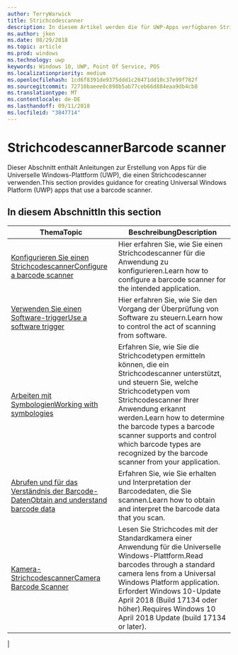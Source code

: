 ```yaml
---
author: TerryWarwick
title: Strichcodescanner
description: In diesem Artikel werden die für UWP-Apps verfügbaren Strichcodescanner-Features aufgeführt, sowie die Links zu den Anleitungen für ihre Verwendung.
ms.author: jken
ms.date: 08/29/2018
ms.topic: article
ms.prod: windows
ms.technology: uwp
keywords: Windows 10, UWP, Point Of Service, POS
ms.localizationpriority: medium
ms.openlocfilehash: 1cd6f8391de9375ddd1c20471dd10c37e99f782f
ms.sourcegitcommit: 72710baeee8c898b5ab77ceb66d884eaa9db4cb8
ms.translationtype: MT
ms.contentlocale: de-DE
ms.lasthandoff: 09/11/2018
ms.locfileid: "3847714"
---
```

# <a name="barcode-scanner"></a><span data-ttu-id="70bed-104">Strichcodescanner</span><span class="sxs-lookup"><span data-stu-id="70bed-104">Barcode scanner</span></span>

<span data-ttu-id="70bed-105">Dieser Abschnitt enthält Anleitungen zur Erstellung von Apps für die Universelle Windows-Plattform (UWP), die einen Strichcodescanner verwenden.</span><span class="sxs-lookup"><span data-stu-id="70bed-105">This section provides guidance for creating Universal Windows Platform (UWP) apps that use a barcode scanner.</span></span>

## <a name="in-this-section"></a><span data-ttu-id="70bed-106">In diesem Abschnitt</span><span class="sxs-lookup"><span data-stu-id="70bed-106">In this section</span></span>

|<span data-ttu-id="70bed-107">Thema</span><span class="sxs-lookup"><span data-stu-id="70bed-107">Topic</span></span> |<span data-ttu-id="70bed-108">Beschreibung</span><span class="sxs-lookup"><span data-stu-id="70bed-108">Description</span></span> |
|------|------------|
| [<span data-ttu-id="70bed-109">Konfigurieren Sie einen Strichcodescanner</span><span class="sxs-lookup"><span data-stu-id="70bed-109">Configure a barcode scanner</span></span>](../devices-sensors/pos-barcodescanner-configure.md)  | <span data-ttu-id="70bed-110">Hier erfahren Sie, wie Sie einen Strichcodescanner für die Anwendung zu konfigurieren.</span><span class="sxs-lookup"><span data-stu-id="70bed-110">Learn how to configure a barcode scanner for the intended application.</span></span> |
| [<span data-ttu-id="70bed-111">Verwenden Sie einen Software-trigger</span><span class="sxs-lookup"><span data-stu-id="70bed-111">Use a software trigger</span></span>](../devices-sensors/pos-barcodescanner-software-trigger.md) | <span data-ttu-id="70bed-112">Hier erfahren Sie, wie Sie den Vorgang der Überprüfung von Software zu steuern.</span><span class="sxs-lookup"><span data-stu-id="70bed-112">Learn how to control the act of scanning from software.</span></span> |
| [<span data-ttu-id="70bed-113">Arbeiten mit Symbologien</span><span class="sxs-lookup"><span data-stu-id="70bed-113">Working with symbologies</span></span>](pos-barcodescanner-symbologies.md) | <span data-ttu-id="70bed-114">Erfahren Sie, wie Sie die Strichcodetypen ermitteln können, die ein Strichcodescanner unterstützt, und steuern Sie, welche Strichcodetypen vom Strichcodescanner Ihrer Anwendung erkannt werden.</span><span class="sxs-lookup"><span data-stu-id="70bed-114">Learn how to determine the  barcode types a barcode scanner supports and control which barcode types are recognized by the barcode scanner from your application.</span></span> |
| [<span data-ttu-id="70bed-115">Abrufen und für das Verständnis der Barcode-Daten</span><span class="sxs-lookup"><span data-stu-id="70bed-115">Obtain and understand barcode data</span></span>](pos-barcodescanner-scan-data.md) | <span data-ttu-id="70bed-116">Erfahren Sie, wie Sie erhalten und Interpretation der Barcodedaten, die Sie scannen.</span><span class="sxs-lookup"><span data-stu-id="70bed-116">Learn how to obtain and interpret the barcode data that you scan.</span></span> |
| [<span data-ttu-id="70bed-117">Kamera-Strichcodescanner</span><span class="sxs-lookup"><span data-stu-id="70bed-117">Camera Barcode Scanner</span></span>](pos-camerabarcode.md) | <span data-ttu-id="70bed-118">Lesen Sie Strichcodes mit der Standardkamera einer Anwendung für die Universelle Windows-Plattform.</span><span class="sxs-lookup"><span data-stu-id="70bed-118">Read barcodes through a standard camera lens from a Universal Windows Platform application.</span></span> <span data-ttu-id="70bed-119">Erfordert Windows 10-Update April 2018 (Build 17134 oder höher).</span><span class="sxs-lookup"><span data-stu-id="70bed-119">Requires Windows 10 April 2018 Update (build 17134 or later).</span></span> |
|
 
